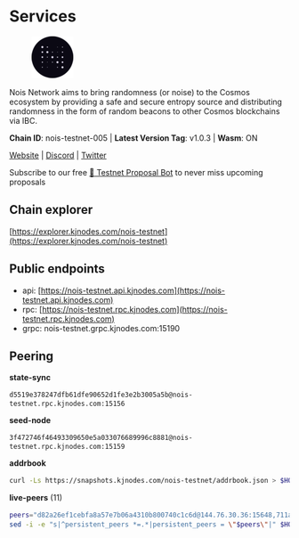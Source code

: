 # Services

<figure><img src="https://raw.githubusercontent.com/kj89/cosmos-images/main/logos/nois.png" alt=""><figcaption></figcaption></figure>

Nois Network aims to bring randomness (or noise)  to the Cosmos ecosystem by providing a safe and  secure entropy source and distributing randomness  in the form of random beacons to other Cosmos blockchains via IBC.

**Chain ID**: nois-testnet-005 | **Latest Version Tag**: v1.0.3 | **Wasm**: ON

[Website](https://nois.network) | [Discord](https://discord.gg/dHdpwtEb6F) | [Twitter](https://twitter.com/NoisRNG)



Subscribe to our free [🤖 Testnet Proposal Bot](https://t.me/kjnodes_testnet_proposal_bot) to never miss upcoming proposals


## Chain explorer
[https://explorer.kjnodes.com/nois-testnet](https://explorer.kjnodes.com/nois-testnet)

## Public endpoints

* api: [https://nois-testnet.api.kjnodes.com](https://nois-testnet.api.kjnodes.com)
* rpc: [https://nois-testnet.rpc.kjnodes.com](https://nois-testnet.rpc.kjnodes.com)
* grpc: nois-testnet.grpc.kjnodes.com:15190

## Peering

**state-sync**

```text
d5519e378247dfb61dfe90652d1fe3e2b3005a5b@nois-testnet.rpc.kjnodes.com:15156
```

**seed-node**

```text
3f472746f46493309650e5a033076689996c8881@nois-testnet.rpc.kjnodes.com:15159
```

**addrbook**
```bash
curl -Ls https://snapshots.kjnodes.com/nois-testnet/addrbook.json > $HOME/.noisd/config/addrbook.json
```

**live-peers** (11)
```bash
peers="d82a26ef1cebfa8a57e7b06a4310b800740c1c6d@144.76.30.36:15648,711a4b20ce63e3a69725d27c73145519a2a1b559@161.97.159.68:17356,1e9f3c5da72edebe751b108aa52657b190c8991d@65.108.225.158:17356,00c205b11dc2d2295749810722bb2e995a24c0c1@95.216.14.58:60656,d5d9d4b0af4c4ee119cd640fbbca72ff96f5c8c0@209.126.81.240:26631,4af23e5bbb434e58082054a7d97b41b62cdb4a83@195.201.197.4:30656,5c2a752c9b1952dbed075c56c600c3a79b58c395@195.3.220.135:27286,fa51a34d907a7680e0622f676d24709ebc148e00@162.19.31.150:55726,5ecd40831e453845587cbd03534e68a7b9fc3576@65.109.92.79:21656,f93d61f5d8c6f58a60d69c23ff8b6e37ebdfa765@116.202.227.117:51656,d5519e378247dfb61dfe90652d1fe3e2b3005a5b@65.109.68.190:15156"
sed -i -e "s|^persistent_peers *=.*|persistent_peers = \"$peers\"|" $HOME/.noisd/config/config.toml
```
